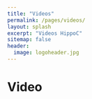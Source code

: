 ```yaml
---
title: "Videos"
permalink: /pages/videos/
layout: splash
excerpt: "Videos HippoC"
sitemap: false
header:
  image: logoheader.jpg
---
```

<style>
.video-container {
	position:relative;
	padding-bottom:56.25%;
	padding-top:30px;
	height:0;
	overflow:hidden;
  }
</style>
<style>
.video-container iframe, div.video-container object, div.video-container embed {
	position:absolute;
  top:0;
	right:0;
	width:50%;
	height:50%;
} 
</style>

<h1>Video</h1>
<div class="video-container" style="float:right">
<iframe width="200" height="100" src="https://www.youtube.com/embed/PrH_exw1WXw" frameborder="0" allowfullscreen></iframe>
</div>
